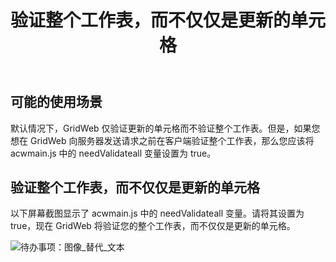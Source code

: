 ﻿---
title: 验证整个工作表，而不仅仅是更新的单元格
type: docs
weight: 80
url: /zh/java/validate-entire-worksheet-instead-of-only-the-updated-cells/
---
## **可能的使用场景**
默认情况下，GridWeb 仅验证更新的单元格而不验证整个工作表。但是，如果您想在 GridWeb 向服务器发送请求之前在客户端验证整个工作表，那么您应该将 acwmain.js 中的 needValidateall 变量设置为 true。
## **验证整个工作表，而不仅仅是更新的单元格**
以下屏幕截图显示了 acwmain.js 中的 needValidateall 变量。请将其设置为 true，现在 GridWeb 将验证您的整个工作表，而不仅仅是更新的单元格。

![待办事项：图像_替代_文本](validate-entire-worksheet-instead-of-only-the-updated-cells_1.png)



